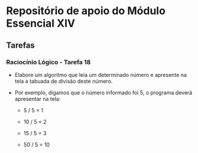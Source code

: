 # Repositório de apoio do Módulo Essencial XIV

## Tarefas

### Raciocínio Lógico - Tarefa 18

- Elabore um algoritmo que leia um determinado número e apresente na tela a tabuada de divisão deste número.

- Por exemplo, digamos que o número informado foi 5, o programa deverá apresentar na tela:

  - 5 / 5 = 1

  - 10 / 5 = 2

  - 15 / 5 = 3

  - 50 / 5 = 10
